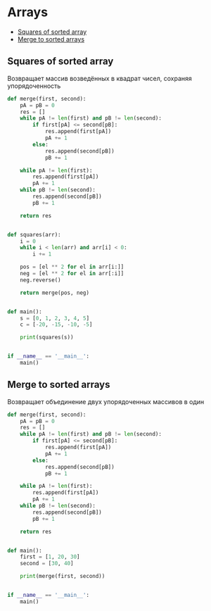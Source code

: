 # Arrays

+ [Squares of sorted array](#squares-of-sorted-array)
+ [Merge to sorted arrays](#merge-to-sorted-arrays)

## Squares of sorted array

Возвращает массив возведённых в квадрат чисел, сохраняя упорядоченность

```python
def merge(first, second):
    pA = pB = 0
    res = []
    while pA != len(first) and pB != len(second):
        if first[pA] <= second[pB]:
            res.append(first[pA])
            pA += 1
        else:
            res.append(second[pB])
            pB += 1

    while pA != len(first):
        res.append(first[pA])
        pA += 1
    while pB != len(second):
        res.append(second[pB])
        pB += 1

    return res


def squares(arr):
    i = 0
    while i < len(arr) and arr[i] < 0:
        i += 1

    pos = [el ** 2 for el in arr[i:]]
    neg = [el ** 2 for el in arr[:i]]
    neg.reverse()

    return merge(pos, neg)


def main():
    s = [0, 1, 2, 3, 4, 5]
    c = [-20, -15, -10, -5]

    print(squares(s))


if __name__ == '__main__':
    main()
```


## Merge to sorted arrays

Возвращает объединение двух упорядоченных массивов в один

```python
def merge(first, second):
    pA = pB = 0
    res = []
    while pA != len(first) and pB != len(second):
        if first[pA] <= second[pB]:
            res.append(first[pA])
            pA += 1
        else:
            res.append(second[pB])
            pB += 1

    while pA != len(first):
        res.append(first[pA])
        pA += 1
    while pB != len(second):
        res.append(second[pB])
        pB += 1

    return res


def main():
    first = [1, 20, 30]
    second = [30, 40]

    print(merge(first, second))


if __name__ == '__main__':
    main()
```
